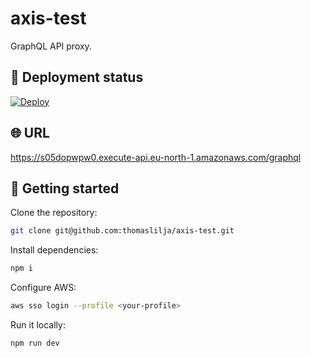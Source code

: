 # axis-test

GraphQL API proxy.

## :rocket: Deployment status

[![Deploy](https://github.com/thomaslilja/axis-test/actions/workflows/deploy.yml/badge.svg)](https://github.com/thomaslilja/axis-test/actions/workflows/deploy.yml)

## :globe_with_meridians: URL

https://s05dopwpw0.execute-api.eu-north-1.amazonaws.com/graphql

## :construction_worker: Getting started

Clone the repository:

```bash
git clone git@github.com:thomaslilja/axis-test.git
```

Install dependencies:

```bash
npm i
```

Configure AWS:

```bash
aws sso login --profile <your-profile>
```

Run it locally:

```bash
npm run dev
```

